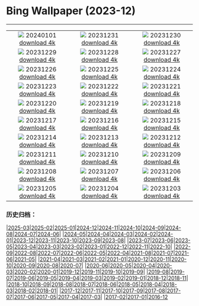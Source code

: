 # Bing Wallpaper (2023-12)
**************
| | | |
|:-:|:-:|:-:|
| ![](https://www.bing.com/th?id=OHR.SleepingFox_DE-DE0284095330_1920x1080.jpg) 20240101 [download 4k](https://www.bing.com/th?id=OHR.SleepingFox_DE-DE0284095330_UHD.jpg) | ![](https://www.bing.com/th?id=OHR.ThailandNewYears_DE-DE0040209012_1920x1080.jpg) 20231231 [download 4k](https://www.bing.com/th?id=OHR.ThailandNewYears_DE-DE0040209012_UHD.jpg) | ![](https://www.bing.com/th?id=OHR.TadamiWinter_DE-DE9740554519_1920x1080.jpg) 20231230 [download 4k](https://www.bing.com/th?id=OHR.TadamiWinter_DE-DE9740554519_UHD.jpg) |
| ![](https://www.bing.com/th?id=OHR.BlueAmsterdam_DE-DE3905967455_1920x1080.jpg) 20231229 [download 4k](https://www.bing.com/th?id=OHR.BlueAmsterdam_DE-DE3905967455_UHD.jpg) | ![](https://www.bing.com/th?id=OHR.GreenlandHumpback_DE-DE6818305834_1920x1080.jpg) 20231228 [download 4k](https://www.bing.com/th?id=OHR.GreenlandHumpback_DE-DE6818305834_UHD.jpg) | ![](https://www.bing.com/th?id=OHR.KirkjufellAurora_DE-DE5656046151_1920x1080.jpg) 20231227 [download 4k](https://www.bing.com/th?id=OHR.KirkjufellAurora_DE-DE5656046151_UHD.jpg) |
| ![](https://www.bing.com/th?id=OHR.BoxingDaySunrise_DE-DE5103627407_1920x1080.jpg) 20231226 [download 4k](https://www.bing.com/th?id=OHR.BoxingDaySunrise_DE-DE5103627407_UHD.jpg) | ![](https://www.bing.com/th?id=OHR.CaribouChristmas_DE-DE4610798173_1920x1080.jpg) 20231225 [download 4k](https://www.bing.com/th?id=OHR.CaribouChristmas_DE-DE4610798173_UHD.jpg) | ![](https://www.bing.com/th?id=OHR.EstoniaXmasEve_DE-DE2504382922_1920x1080.jpg) 20231224 [download 4k](https://www.bing.com/th?id=OHR.EstoniaXmasEve_DE-DE2504382922_UHD.jpg) |
| ![](https://www.bing.com/th?id=OHR.AlpsReflecting_DE-DE8445668418_1920x1080.jpg) 20231223 [download 4k](https://www.bing.com/th?id=OHR.AlpsReflecting_DE-DE8445668418_UHD.jpg) | ![](https://www.bing.com/th?id=OHR.CastleriggStoneCircleUK_DE-DE1663391323_1920x1080.jpg) 20231222 [download 4k](https://www.bing.com/th?id=OHR.CastleriggStoneCircleUK_DE-DE1663391323_UHD.jpg) | ![](https://www.bing.com/th?id=OHR.LjubljanaLights_DE-DE1296563106_1920x1080.jpg) 20231221 [download 4k](https://www.bing.com/th?id=OHR.LjubljanaLights_DE-DE1296563106_UHD.jpg) |
| ![](https://www.bing.com/th?id=OHR.ValGardenaItaly_DE-DE0637629816_1920x1080.jpg) 20231220 [download 4k](https://www.bing.com/th?id=OHR.ValGardenaItaly_DE-DE0637629816_UHD.jpg) | ![](https://www.bing.com/th?id=OHR.WarsawChristmas_DE-DE0154947188_1920x1080.jpg) 20231219 [download 4k](https://www.bing.com/th?id=OHR.WarsawChristmas_DE-DE0154947188_UHD.jpg) | ![](https://www.bing.com/th?id=OHR.CapitolReefSnow_DE-DE9763583316_1920x1080.jpg) 20231218 [download 4k](https://www.bing.com/th?id=OHR.CapitolReefSnow_DE-DE9763583316_UHD.jpg) |
| ![](https://www.bing.com/th?id=OHR.WinterWaxwings_DE-DE9437107900_1920x1080.jpg) 20231217 [download 4k](https://www.bing.com/th?id=OHR.WinterWaxwings_DE-DE9437107900_UHD.jpg) | ![](https://www.bing.com/th?id=OHR.FestivelyIlluminated_DE-DE8371347371_1920x1080.jpg) 20231216 [download 4k](https://www.bing.com/th?id=OHR.FestivelyIlluminated_DE-DE8371347371_UHD.jpg) | ![](https://www.bing.com/th?id=OHR.SantaPark_DE-DE9078784371_1920x1080.jpg) 20231215 [download 4k](https://www.bing.com/th?id=OHR.SantaPark_DE-DE9078784371_UHD.jpg) |
| ![](https://www.bing.com/th?id=OHR.BorealOwl_DE-DE9921570307_1920x1080.jpg) 20231214 [download 4k](https://www.bing.com/th?id=OHR.BorealOwl_DE-DE9921570307_UHD.jpg) | ![](https://www.bing.com/th?id=OHR.LofotenRorbu_DE-DE8900976536_1920x1080.jpg) 20231213 [download 4k](https://www.bing.com/th?id=OHR.LofotenRorbu_DE-DE8900976536_UHD.jpg) | ![](https://www.bing.com/th?id=OHR.Poinsettia_DE-DE8566445332_1920x1080.jpg) 20231212 [download 4k](https://www.bing.com/th?id=OHR.Poinsettia_DE-DE8566445332_UHD.jpg) |
| ![](https://www.bing.com/th?id=OHR.MountainDayChina_DE-DE7862538166_1920x1080.jpg) 20231211 [download 4k](https://www.bing.com/th?id=OHR.MountainDayChina_DE-DE7862538166_UHD.jpg) | ![](https://www.bing.com/th?id=OHR.SaharaDunes_DE-DE6555086402_1920x1080.jpg) 20231210 [download 4k](https://www.bing.com/th?id=OHR.SaharaDunes_DE-DE6555086402_UHD.jpg) | ![](https://www.bing.com/th?id=OHR.PatagoniaGuanaco_DE-DE6032198626_1920x1080.jpg) 20231209 [download 4k](https://www.bing.com/th?id=OHR.PatagoniaGuanaco_DE-DE6032198626_UHD.jpg) |
| ![](https://www.bing.com/th?id=OHR.NurnbergSouvenir_DE-DE5480513127_1920x1080.jpg) 20231208 [download 4k](https://www.bing.com/th?id=OHR.NurnbergSouvenir_DE-DE5480513127_UHD.jpg) | ![](https://www.bing.com/th?id=OHR.GrandCanyonVerdon_DE-DE4754028043_1920x1080.jpg) 20231207 [download 4k](https://www.bing.com/th?id=OHR.GrandCanyonVerdon_DE-DE4754028043_UHD.jpg) | ![](https://www.bing.com/th?id=OHR.CERNCenter_DE-DE6757496511_1920x1080.jpg) 20231206 [download 4k](https://www.bing.com/th?id=OHR.CERNCenter_DE-DE6757496511_UHD.jpg) |
| ![](https://www.bing.com/th?id=OHR.AlpsCastles_DE-DE6522289575_1920x1080.jpg) 20231205 [download 4k](https://www.bing.com/th?id=OHR.AlpsCastles_DE-DE6522289575_UHD.jpg) | ![](https://www.bing.com/th?id=OHR.CheetahDay_DE-DE1860675444_1920x1080.jpg) 20231204 [download 4k](https://www.bing.com/th?id=OHR.CheetahDay_DE-DE1860675444_UHD.jpg) | ![](https://www.bing.com/th?id=OHR.AdventCandles_DE-DE5745252681_1920x1080.jpg) 20231203 [download 4k](https://www.bing.com/th?id=OHR.AdventCandles_DE-DE5745252681_UHD.jpg) |

### 历史归档：

|[2025-03](/../2025-03/2025-03.md)|[2025-02](/../2025-02/2025-02.md)|[2025-01](/../2025-01/2025-01.md)|[2024-12](/../2024-12/2024-12.md)|[2024-11](/../2024-11/2024-11.md)|[2024-10](/../2024-10/2024-10.md)|[2024-09](/../2024-09/2024-09.md)|[2024-08](/../2024-08/2024-08.md)|[2024-07](/../2024-07/2024-07.md)|[2024-06](/../2024-06/2024-06.md)|
|[2024-05](/../2024-05/2024-05.md)|[2024-04](/../2024-04/2024-04.md)|[2024-03](/../2024-03/2024-03.md)|[2024-02](/../2024-02/2024-02.md)|[2024-01](/../2024-01/2024-01.md)|[2023-12](/2023-12.md)|[2023-11](/../2023-11/2023-11.md)|[2023-10](/../2023-10/2023-10.md)|[2023-09](/../2023-09/2023-09.md)|[2023-08](/../2023-08/2023-08.md)|
|[2023-07](/../2023-07/2023-07.md)|[2023-06](/../2023-06/2023-06.md)|[2023-05](/../2023-05/2023-05.md)|[2023-04](/../2023-04/2023-04.md)|[2023-03](/../2023-03/2023-03.md)|[2023-02](/../2023-02/2023-02.md)|[2023-01](/../2023-01/2023-01.md)|[2022-12](/../2022-12/2022-12.md)|[2022-11](/../2022-11/2022-11.md)|[2022-10](/../2022-10/2022-10.md)|
|[2022-09](/../2022-09/2022-09.md)|[2022-08](/../2022-08/2022-08.md)|[2022-07](/../2022-07/2022-07.md)|[2022-06](/../2022-06/2022-06.md)|[2022-05](/../2022-05/2022-05.md)|[2022-04](/../2022-04/2022-04.md)|[2021-08](/../2021-08/2021-08.md)|[2021-07](/../2021-07/2021-07.md)|[2021-06](/../2021-06/2021-06.md)|[2021-05](/../2021-05/2021-05.md)|
|[2021-04](/../2021-04/2021-04.md)|[2021-03](/../2021-03/2021-03.md)|[2021-02](/../2021-02/2021-02.md)|[2021-01](/../2021-01/2021-01.md)|[2020-12](/../2020-12/2020-12.md)|[2020-11](/../2020-11/2020-11.md)|[2020-10](/../2020-10/2020-10.md)|[2020-09](/../2020-09/2020-09.md)|[2020-08](/../2020-08/2020-08.md)|[2020-07](/../2020-07/2020-07.md)|
|[2020-06](/../2020-06/2020-06.md)|[2020-05](/../2020-05/2020-05.md)|[2020-04](/../2020-04/2020-04.md)|[2020-03](/../2020-03/2020-03.md)|[2020-02](/../2020-02/2020-02.md)|[2020-01](/../2020-01/2020-01.md)|[2019-12](/../2019-12/2019-12.md)|[2019-11](/../2019-11/2019-11.md)|[2019-10](/../2019-10/2019-10.md)|[2019-09](/../2019-09/2019-09.md)|
|[2019-08](/../2019-08/2019-08.md)|[2019-07](/../2019-07/2019-07.md)|[2019-06](/../2019-06/2019-06.md)|[2019-05](/../2019-05/2019-05.md)|[2019-04](/../2019-04/2019-04.md)|[2019-03](/../2019-03/2019-03.md)|[2019-02](/../2019-02/2019-02.md)|[2019-01](/../2019-01/2019-01.md)|[2018-12](/../2018-12/2018-12.md)|[2018-11](/../2018-11/2018-11.md)|
|[2018-10](/../2018-10/2018-10.md)|[2018-09](/../2018-09/2018-09.md)|[2018-08](/../2018-08/2018-08.md)|[2018-07](/../2018-07/2018-07.md)|[2018-06](/../2018-06/2018-06.md)|[2018-05](/../2018-05/2018-05.md)|[2018-04](/../2018-04/2018-04.md)|[2018-03](/../2018-03/2018-03.md)|[2018-02](/../2018-02/2018-02.md)|[2018-01](/../2018-01/2018-01.md)|
|[2017-12](/../2017-12/2017-12.md)|[2017-11](/../2017-11/2017-11.md)|[2017-10](/../2017-10/2017-10.md)|[2017-09](/../2017-09/2017-09.md)|[2017-08](/../2017-08/2017-08.md)|[2017-07](/../2017-07/2017-07.md)|[2017-06](/../2017-06/2017-06.md)|[2017-05](/../2017-05/2017-05.md)|[2017-04](/../2017-04/2017-04.md)|[2017-03](/../2017-03/2017-03.md)|
|[2017-02](/../2017-02/2017-02.md)|[2017-01](/../2017-01/2017-01.md)|[2016-12](/../2016-12/2016-12.md)
